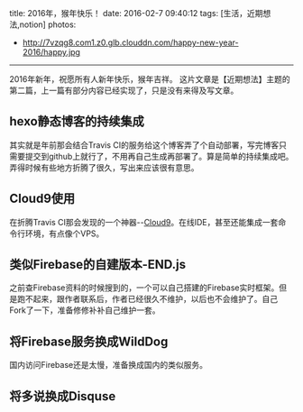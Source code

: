 title: 2016年，猴年快乐！
date: 2016-02-7 09:40:12
tags: [生活，近期想法,notion]
photos:
- http://7vzqg8.com1.z0.glb.clouddn.com/happy-new-year-2016/happy.jpg
---
2016年新年，祝愿所有人新年快乐，猴年吉祥。
这片文章是【近期想法】主题的第二篇，上一篇有部分内容已经实现了，只是没有来得及写文章。
## hexo静态博客的持续集成
其实就是年前那会结合Travis CI的服务给这个博客弄了个自动部署，写完博客只需要提交到github上就行了，不用再自己生成再部署了。算是简单的持续集成吧。弄得时候有些地方折腾了很久，写出来应该很有意思。
## Cloud9使用
在折腾Travis CI那会发现的一个神器--[Cloud9](httt://c9.io)。在线IDE，甚至还能集成一套命令行环境，有点像个VPS。
## 类似Firebase的自建版本-END.js
之前查Firebase资料的时候搜到的，一个可以自己搭建的Firebase实时框架。但是跑不起来，跟作者联系后，作者已经很久不维护，以后也不会维护了。自己Fork了一下，准备修修补补自己维护一套。
## 将Firebase服务换成WildDog
国内访问Firebase还是太慢，准备换成国内的类似服务。
## 将多说换成Disquse
